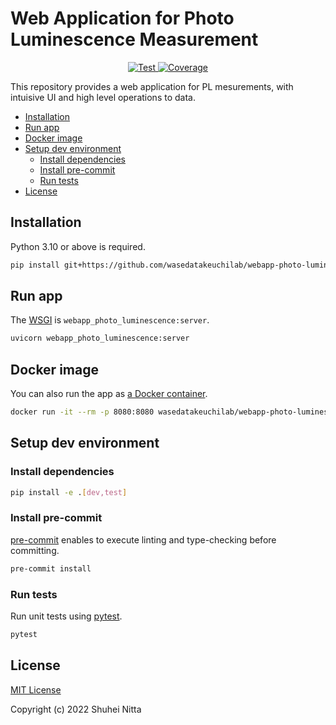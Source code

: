 # Web Application for Photo Luminescence Measurement <!-- omit in toc -->

<p align="center">
<a href="https://github.com/wasedatakeuchilab/webapp-photo-luminescence/actions?query=workflow%3ATest" target="_blank">
    <img src="https://github.com/wasedatakeuchilab/webapp-photo-luminescence/workflows/Test/badge.svg" alt="Test">
</a>
<a href="https://codecov.io/gh/wasedatakeuchilab/webapp-photo-luminescence" target="_blank">
    <img src="https://img.shields.io/codecov/c/github/wasedatakeuchilab/webapp-photo-luminescence?color=%2334D058" alt="Coverage">
</a>
</p>

This repository provides a web application for PL mesurements, with intuisive UI and high level operations to data.

- [Installation](#installation)
- [Run app](#run-app)
- [Docker image](#docker-image)
- [Setup dev environment](#setup-dev-environment)
  - [Install dependencies](#install-dependencies)
  - [Install pre-commit](#install-pre-commit)
  - [Run tests](#run-tests)
- [License](#license)

## Installation

Python 3.10 or above is required.

```sh
pip install git+https://github.com/wasedatakeuchilab/webapp-photo-luminescence
```

## Run app

The [WSGI](https://wsgi.readthedocs.io/en/latest/) is `webapp_photo_luminescence:server`.

```sh
uvicorn webapp_photo_luminescence:server
```

## Docker image

You can also run the app as [a Docker container](https://hub.docker.com/repository/docker/wasedatakeuchilab/webapp-photo-luminescence).

```sh
docker run -it --rm -p 8080:8080 wasedatakeuchilab/webapp-photo-luminescence
```

## Setup dev environment

### Install dependencies

```sh
pip install -e .[dev,test]
```

### Install pre-commit

[pre-commit](https://pre-commit.com/) enables to execute linting and type-checking before committing.

```sh
pre-commit install
```

### Run tests

Run unit tests using [pytest](https://docs.pytest.org/en/7.1.x/contents.html).

```sh
pytest
```

## License

[MIT License](./LICENSE)

Copyright (c) 2022 Shuhei Nitta
